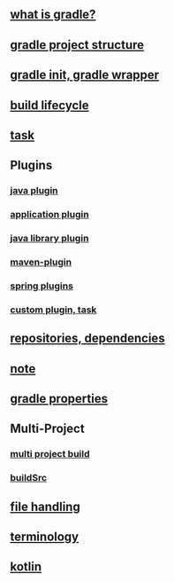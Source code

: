 ## [what is gradle?](what%20is%20gradle%3F.md)
## [gradle project structure](common%20gradle%20project%20structure.md)
## [gradle init, gradle wrapper](gradle%20init,gradle-wrapper.md)
## [build lifecycle](build-lifecycle.md)
## [task](tasks%20advanced.md)
## Plugins
### [java plugin](plugins/java%20plugin.md)
### [application plugin](plugins/application%20plugin.md)
### [java library plugin](plugins/java%20library.md)
### [maven-plugin](plugins/maven-publish%20plugin.md)
### [spring plugins](plugins/spring%20plugins.md)
### [custom plugin, task](../playground/custom-plugin)
## [repositories, dependencies](repositories,%20dependencies.md)
## [note](note.md)
## [gradle properties](gradle%20properties.md)
## Multi-Project
### [multi project build](multi-project/multi%20project%20build.md)
### [buildSrc](multi-project/buildSrc.md)
## [file handling](file%20handling.md)
## [terminology](terminology.md)
## [kotlin](kotlin.md)
